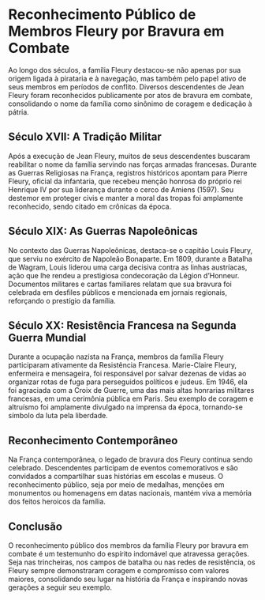 # Reconhecimento Público de Membros Fleury por Bravura em Combate

Ao longo dos séculos, a família Fleury destacou-se não apenas por sua origem ligada à pirataria e à navegação, mas também pelo papel ativo de seus membros em períodos de conflito. Diversos descendentes de Jean Fleury foram reconhecidos publicamente por atos de bravura em combate, consolidando o nome da família como sinônimo de coragem e dedicação à pátria.

## Século XVII: A Tradição Militar

Após a execução de Jean Fleury, muitos de seus descendentes buscaram reabilitar o nome da família servindo nas forças armadas francesas. Durante as Guerras Religiosas na França, registros históricos apontam para Pierre Fleury, oficial da infantaria, que recebeu menção honrosa do próprio rei Henrique IV por sua liderança durante o cerco de Amiens (1597). Seu destemor em proteger civis e manter a moral das tropas foi amplamente reconhecido, sendo citado em crônicas da época.

## Século XIX: As Guerras Napoleônicas

No contexto das Guerras Napoleônicas, destaca-se o capitão Louis Fleury, que serviu no exército de Napoleão Bonaparte. Em 1809, durante a Batalha de Wagram, Louis liderou uma carga decisiva contra as linhas austríacas, ação que lhe rendeu a prestigiosa condecoração da Légion d’Honneur. Documentos militares e cartas familiares relatam que sua bravura foi celebrada em desfiles públicos e mencionada em jornais regionais, reforçando o prestígio da família.

## Século XX: Resistência Francesa na Segunda Guerra Mundial

Durante a ocupação nazista na França, membros da família Fleury participaram ativamente da Resistência Francesa. Marie-Claire Fleury, enfermeira e mensageira, foi responsável por salvar dezenas de vidas ao organizar rotas de fuga para perseguidos políticos e judeus. Em 1946, ela foi agraciada com a Croix de Guerre, uma das mais altas honrarias militares francesas, em uma cerimônia pública em Paris. Seu exemplo de coragem e altruísmo foi amplamente divulgado na imprensa da época, tornando-se símbolo da luta pela liberdade.

## Reconhecimento Contemporâneo

Na França contemporânea, o legado de bravura dos Fleury continua sendo celebrado. Descendentes participam de eventos comemorativos e são convidados a compartilhar suas histórias em escolas e museus. O reconhecimento público, seja por meio de medalhas, menções em monumentos ou homenagens em datas nacionais, mantém viva a memória dos feitos heroicos da família.

## Conclusão

O reconhecimento público dos membros da família Fleury por bravura em combate é um testemunho do espírito indomável que atravessa gerações. Seja nas trincheiras, nos campos de batalha ou nas redes de resistência, os Fleury sempre demonstraram coragem e compromisso com valores maiores, consolidando seu lugar na história da França e inspirando novas gerações a seguir seu exemplo.